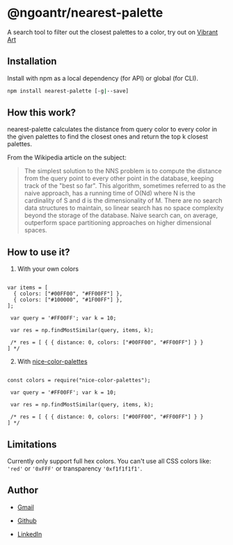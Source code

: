 # @ngoantr/nearest-palette

A search tool to filter out the closest palettes to a color, try out on  [ Vibrant Art](https://vibrant-art-map.netlify.app/)

## Installation

Install with npm as a local dependency (for API) or global (for CLI).

```sh
npm install nearest-palette [-g|--save]
```

## How this work?

nearest-palette calculates the distance from query color to every color in the given palettes to find the closest ones and return the top k closest palettes.

From the Wikipedia article on the subject:

> The simplest solution to the NNS problem is to compute the distance from the query point to every other point in the database, keeping track of the "best so far". This algorithm, sometimes referred to as the naive approach, has a running time of O(Nd) where N is the cardinality of S and d is the dimensionality of M. There are no search data structures to maintain, so linear search has no space complexity beyond the storage of the database. Naive search can, on average, outperform space partitioning approaches on higher dimensional spaces.
> 

## How to use it?

1. With your own colors

<code>
var items = [
  { colors: ["#00FF00", "#FF00FF"] },
  { colors: ["#100000", "#1F00FF"] },
]; </code>

<code> var query = '#FF00FF';
var k = 10; </code>

<code> var res = np.findMostSimilar(query, items, k); </code>

<code> /* res = [
{
{ distance: 0, colors: ["#00FF00", "#FF00FF"] }
 }
] */
</code>

2. With [nice-color-palettes](https://www.npmjs.com/package/nice-color-palettes)

<code>
const colors = require("nice-color-palettes"); </code>

<code> var query = '#FF00FF';
var k = 10; </code>

<code> var res = np.findMostSimilar(query, items, k); </code>

<code> /* res = [
    {
        { distance: 0, colors: ["#00FF00", "#FF00FF"] }
    }
] */
</code>


## Limitations

Currently only support full hex colors. You can't use all CSS colors like: `'red'` or `'0xFFF'` or transparency `'0xf1f1f1f1'`.


## Author

* [Gmail](mailto:ngoan.n.tr@gmail.com)

* [Github](https://github.com/tnngoan)

* [LinkedIn](https://www.linkedin.com/in/tnngoan/)

